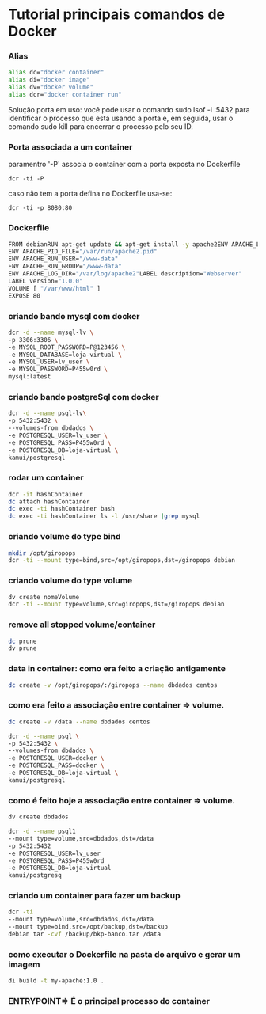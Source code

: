 # Tutorial principais comandos de Docker

### Alias

```bash
alias dc="docker container"
alias di="docker image"
alias dv="docker volume"
alias dcr="docker container run"
```

<p>
Solução porta em uso: você pode usar o comando sudo lsof -i :5432 para identificar o processo que está usando a porta e, em seguida, usar o comando sudo kill <PID> para encerrar o processo pelo seu ID.
</p>

### Porta associada a um container

paramentro '-P' associa o container com a porta exposta no Dockerfile

`dcr -ti -P`

caso não tem a porta defina no Dockerfile usa-se:

`dcr -ti -p 8080:80`

### **Dockerfile**

```bash
FROM debianRUN apt-get update && apt-get install -y apache2ENV APACHE_LOCK_DIR="/var/lock"
ENV APACHE_PID_FILE="/var/run/apache2.pid"
ENV APACHE_RUN_USER="/www-data"
ENV APACHE_RUN_GROUP="/www-data"
ENV APACHE_LOG_DIR="/var/log/apache2"LABEL description="Webserver"
LABEL version="1.0.0"
VOLUME [ "/var/www/html" ]
EXPOSE 80
```

### criando bando mysql com docker

```bash
dcr -d --name mysql-lv \
-p 3306:3306 \
-e MYSQL_ROOT_PASSWORD=P@123456 \
-e MYSQL_DATABASE=loja-virtual \
-e MYSQL_USER=lv_user \
-e MYSQL_PASSWORD=P455w0rd \
mysql:latest
```

### criando bando postgreSql com docker

```bash
dcr -d --name psql-lv\
-p 5432:5432 \
--volumes-from dbdados \
-e POSTGRESQL_USER=lv_user \
-e POSTGRESQL_PASS=P455w0rd \
-e POSTGRESQL_DB=loja-virtual \
kamui/postgresql
```

### rodar um container

```bash
dcr -it hashContainer
dc attach hashContainer
dc exec -ti hashContainer bash
dc exec -ti hashContainer ls -l /usr/share |grep mysql
```

### criando volume do type bind

```bash
mkdir /opt/giropops
dcr -ti --mount type=bind,src=/opt/giropops,dst=/giropops debian
```

### criando volume do type volume

```bash
dv create nomeVolume
dcr -ti --mount type=volume,src=giropops,dst=/giropops debian
```

### remove all stopped volume/container

```bash
dc prune
dv prune
```

### data in container: como era feito a criação antigamente

```bash
dc create -v /opt/giropops/:/giropops --name dbdados centos
```

### como era feito a associação entre container => volume.

```bash
dc create -v /data --name dbdados centos

dcr -d --name psql \
-p 5432:5432 \
--volumes-from dbdados \
-e POSTGRESQL_USER=docker \
-e POSTGRESQL_PASS=docker \
-e POSTGRESQL_DB=loja-virtual \
kamui/postgresql
```

### como é feito hoje a associação entre container => volume.

```bash
dv create dbdados

dcr -d --name psql1
--mount type=volume,src=dbdados,dst=/data
-p 5432:5432
-e POSTGRESQL_USER=lv_user
-e POSTGRESQL_PASS=P455w0rd
-e POSTGRESQL_DB=loja-virtual
kamui/postgresq
```

### criando um container para fazer um backup

```bash
dcr -ti
--mount type=volume,src=dbdados,dst=/data
--mount type=bind,src=/opt/backup,dst=/backup
debian tar -cvf /backup/bkp-banco.tar /data
```

### como executar o Dockerfile na pasta do arquivo e gerar um imagem

```bash
di build -t my-apache:1.0 .
```

### ENTRYPOINT=> É o principal processo do container
